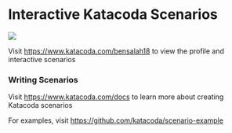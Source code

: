 # Interactive Katacoda Scenarios

[![](http://shields.katacoda.com/katacoda/bensalah18/count.svg)](https://www.katacoda.com/bensalah18 "Get your profile on Katacoda.com")

Visit https://www.katacoda.com/bensalah18 to view the profile and interactive scenarios

### Writing Scenarios
Visit https://www.katacoda.com/docs to learn more about creating Katacoda scenarios

For examples, visit https://github.com/katacoda/scenario-example
